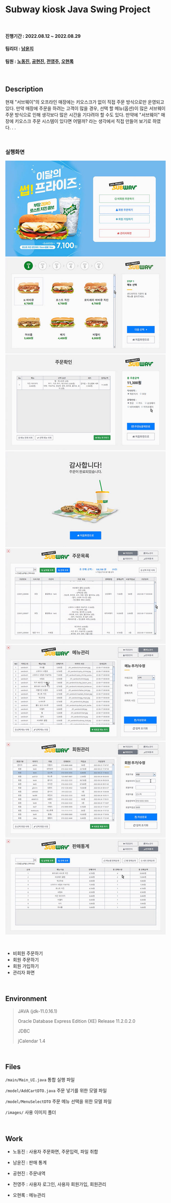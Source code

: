 # Subway kiosk Java Swing Project

<br/>

#### 진행기간 : 2022.08.12 ~ 2022.08.29
#### 팀리더 : [남윤지](https://github.com/YJ-NAM)
#### 팀원 : [노동진](https://github.com/ndj111), [공현진](https://github.com/bbbmore), [전영주](https://github.com/Yeongdu), [오현록](https://github.com/ohhyunrok)

<br/>

## Description
현재 "서브웨이"의 오프라인 매장에는 키오스크가 없이 직접 주문 방식으로만 운영되고 있다.
만약 매장에 주문을 하려는 고객이 많을 경우, 선택 할 메뉴(옵션)이 많은 서브웨이 주문 방식으로 인해 생각보다 많은 시간을 기다려야 할 수도 있다.
만약에 "서브웨이" 매장에 키오스크 주문 시스템이 있다면 어떨까? 라는 생각에서 직접 만들어 보기로 하였다.
.
.

<br/>

### 실행화면
![img1](./readme_img/readme_1.jpg)
![img2](./readme_img/readme_2.jpg)
![img3](./readme_img/readme_3.jpg)
![img4](./readme_img/readme_4.jpg)
![img5](./readme_img/readme_5.jpg)
![img6](./readme_img/readme_6.jpg)
![img7](./readme_img/readme_7.jpg)
![img8](./readme_img/readme_8.jpg)

<br/>

- 비회원 주문하기
- 회원 주문하기
- 회원 가입하기
- 관리자 화면

<br/>

## Environment
> JAVA (jdk-11.0.16.1)
> 
> Oracle Database Express Edition (XE) Release 11.2.0.2.0
>
> JDBC
> 
> jCalendar 1.4

<br/>

## Files
`/main/Main_UI.java` 통합 실행 파일

`/model/AddCartDTO.java` 주문 넣기를 위한 모델 파일

`/model/MenuSelectDTO` 주문 메뉴 선택을 위한 모델 파일

`/images/` 사용 이미지 폴더 

<br/>

## Work

- 노동진 : 사용자 주문화면, 주문입력, 파일 취합

- 남윤진 : 판매 통계
- 공현진 : 주문내역
- 전영주 : 사용자 로그인, 사용자 회원가입, 회원관리
- 오현록 : 메뉴관리
